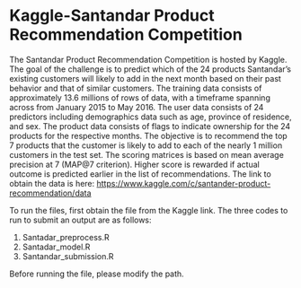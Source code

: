# Kaggle-Santandar Product Recommendation Competition 
The Santandar Product Recommendation Competition is hosted by Kaggle.  The goal of the challenge is to predict which of the 24 products Santandar’s existing customers will likely to add in the next month based on their past behavior and that of similar customers.  The training data consists of approximately 13.6 millions of rows of data, with a timeframe spanning across from January 2015 to May 2016.  The user data consists of 24 predictors including demographics data such as age, province of residence, and sex.  The product data consists of flags to indicate ownership for the 24 products for the respective months.  The objective is to recommend the top 7 products that the customer is likely to add to each of the nearly 1 million customers in the test set.  The scoring matrices is based on mean average precision at 7 (MAP@7 criterion).  Higher score is rewarded if actual outcome is predicted earlier in the list of recommendations. 
The link to obtain the data is here: 
https://www.kaggle.com/c/santander-product-recommendation/data

To run the files, first obtain the file from the Kaggle link.  The three codes to run to submit an output are as follows: 
  1. Santadar_preprocess.R
  2. Santadar_model.R
  3. Santandar_submission.R

Before running the file, please modify the path.  
